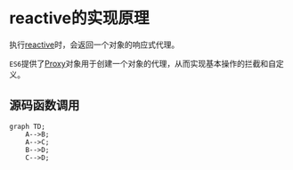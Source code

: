 # reactive的实现原理

执行[reactive](https://cn.vuejs.org/api/reactivity-core.html#reactive)时，会返回一个对象的响应式代理。

`ES6`提供了[Proxy](https://developer.mozilla.org/zh-CN/docs/Web/JavaScript/Reference/Global_Objects/Proxy)对象用于创建一个对象的代理，从而实现基本操作的拦截和自定义。

## 源码函数调用

```mermaid
graph TD;
    A-->B;
    A-->C;
    B-->D;
    C-->D;
```